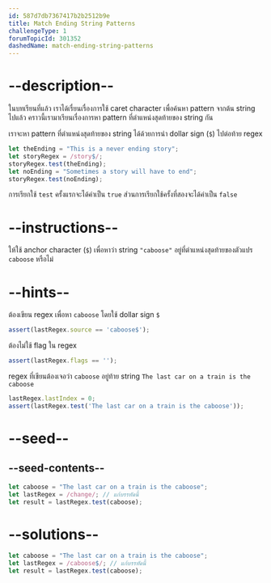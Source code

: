 ```yaml
---
id: 587d7db7367417b2b2512b9e
title: Match Ending String Patterns
challengeType: 1
forumTopicId: 301352
dashedName: match-ending-string-patterns
---
```


# --description--

ในบทเรียนที่แล้ว เราได้เรื่ยนเรื่องการใช้ caret character เพื่อค้นหา pattern จากต้น string ไปแล้ว
คราวนี้เรามาเรียนเรื่องการหา pattern ที่ตำแหน่งสุดท้ายของ string กัน

เราจะหา pattern ที่ตำแหน่งสุดท้ายของ string ได้ด้วยการนำ dollar sign (`$`) ไปต่อท้าย regex

```js
let theEnding = "This is a never ending story";
let storyRegex = /story$/;
storyRegex.test(theEnding);
let noEnding = "Sometimes a story will have to end";
storyRegex.test(noEnding);
```

การเรียกใช้ `test` ครั้งแรกจะได้ค่าเป็น `true` ส่วนการเรียกใช้ครั้งที่สองจะได้ค่าเป็น `false`

# --instructions--

ให้ใช้ anchor character (`$`) เพื่อหาว่า string `"caboose"` อยู่ที่ตำแหน่งสุดท้ายของตัวแปร `caboose` หรือไม่

# --hints--

ต้องเขียน regex เพื่อหา `caboose` โดยใช้ dollar sign `$`

```js
assert(lastRegex.source == 'caboose$');
```

ต้องไม่ใช้ flag ใน regex

```js
assert(lastRegex.flags == '');
```

regex ที่เขียนต้องเจอว่า `caboose` อยู่ท้าย string `The last car on a train is the caboose`

```js
lastRegex.lastIndex = 0;
assert(lastRegex.test('The last car on a train is the caboose'));
```

# --seed--

## --seed-contents--

```js
let caboose = "The last car on a train is the caboose";
let lastRegex = /change/; // แก้บรรทัดนี้
let result = lastRegex.test(caboose);
```

# --solutions--

```js
let caboose = "The last car on a train is the caboose";
let lastRegex = /caboose$/; // แก้บรรทัดนี้
let result = lastRegex.test(caboose);
```
